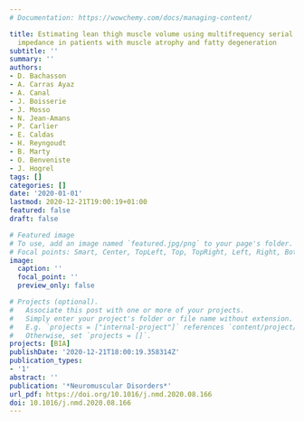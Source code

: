```yaml
---
# Documentation: https://wowchemy.com/docs/managing-content/

title: Estimating lean thigh muscle volume using multifrequency serial bioelectrical
  impedance in patients with muscle atrophy and fatty degeneration
subtitle: ''
summary: ''
authors:
- D. Bachasson
- A. Carras Ayaz
- A. Canal
- J. Boisserie
- J. Mosso
- N. Jean-Amans
- P. Carlier
- E. Caldas
- H. Reyngoudt
- B. Marty
- O. Benveniste
- J. Hogrel
tags: []
categories: []
date: '2020-01-01'
lastmod: 2020-12-21T19:00:19+01:00
featured: false
draft: false

# Featured image
# To use, add an image named `featured.jpg/png` to your page's folder.
# Focal points: Smart, Center, TopLeft, Top, TopRight, Left, Right, BottomLeft, Bottom, BottomRight.
image:
  caption: ''
  focal_point: ''
  preview_only: false

# Projects (optional).
#   Associate this post with one or more of your projects.
#   Simply enter your project's folder or file name without extension.
#   E.g. `projects = ["internal-project"]` references `content/project/deep-learning/index.md`.
#   Otherwise, set `projects = []`.
projects: [BIA]
publishDate: '2020-12-21T18:00:19.358314Z'
publication_types:
- '1'
abstract: ''
publication: '*Neuromuscular Disorders*'
url_pdf: https://doi.org/10.1016/j.nmd.2020.08.166
doi: 10.1016/j.nmd.2020.08.166
---
```

